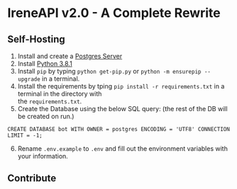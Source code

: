 # IreneAPI v2.0 - A Complete Rewrite



## Self-Hosting

1) Install and create a [Postgres Server](https://www.postgresql.org/download/) 
2) Install [Python 3.8.1](https://www.python.org/downloads/release/python-381/) 
3) Install `pip` by typing ``python get-pip.py`` or  ``python -m ensurepip --upgrade`` in a terminal.
4) Install the requirements by tping ``pip install -r requirements.txt`` in a terminal in the directory with  
the `requirements.txt`.
5) Create the Database using the below SQL query: (the rest of the DB will be created on run.)
```
CREATE DATABASE bot WITH OWNER = postgres ENCODING = 'UTF8' CONNECTION LIMIT = -1;
```
6) Rename ``.env.example`` to `.env` and fill out the environment variables with your information.



## Contribute